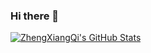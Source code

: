 ### Hi there 👋

[![ZhengXiangQi's GitHub Stats](https://github-readme-stats.vercel.app/api?username=zhengxiangqi&show_icons=true&theme=tokyonight)](https://github.com/zhengxiangqi)

